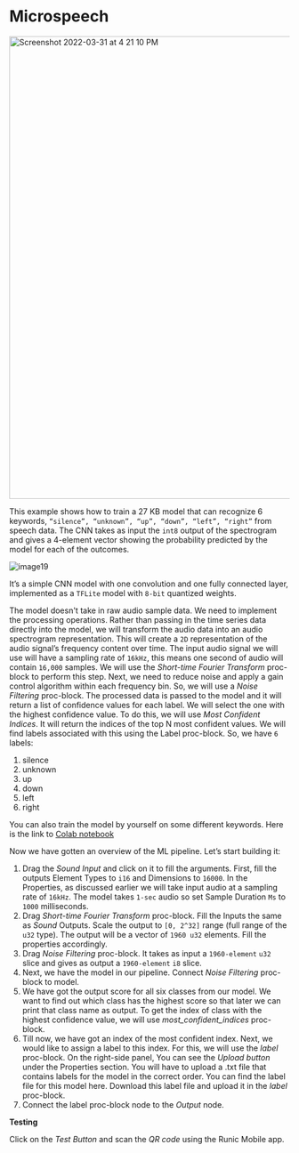 # Microspeech

<img width="832" alt="Screenshot 2022-03-31 at 4 21 10 PM" src="https://user-images.githubusercontent.com/50593567/161039017-7e3bba2c-da69-4038-85d5-f973712e8710.png">

This example shows how to train a 27 KB model that can recognize 6 keywords, `“silence”, “unknown”, “up”, “down”, “left”, “right”` from speech data. The CNN takes as input the `int8` output of the spectrogram and gives a 4-element vector showing the probability predicted by the model for each of the outcomes.

![image19](https://user-images.githubusercontent.com/50593567/156812666-5937d6d7-a981-4d35-a9f9-7e0babdf60cb.png)

It’s a simple CNN model with one convolution and one fully connected layer, implemented as a `TFLite` model with `8-bit` quantized weights.

The model doesn't take in raw audio sample data. We need to implement the processing operations. Rather than passing in the time series data directly into the model, we will transform the audio data into an audio spectrogram representation. This will create a `2D` representation of the audio signal’s frequency content over time. The input audio signal we will use will have a sampling rate of `16kHz`, this means one second of audio will contain `16,000` samples. We will use the _Short-time Fourier Transform_ proc-block to perform this step. Next, we need to reduce noise and apply a gain control algorithm within each frequency bin. So, we will use a _Noise Filtering_ proc-block.
The processed data is passed to the model and it will return a list of confidence values for each label. We will select the one with the highest confidence value. To do this, we will use _Most Confident Indices_. It will return the indices of the top N most confident values. We will find labels associated with this using the Label proc-block. So, we have `6` labels:

1. silence
2. unknown
3. up
4. down
5. left
6. right

You can also train the model by yourself on some different keywords. Here is the link to [Colab notebook](https://colab.research.google.com/drive/14lVizXG2Sprb5xFVHMifIZv0XBDiBzKV?usp=sharing)

Now we have gotten an overview of the ML pipeline. Let’s start building it:

1. Drag the _Sound Input_ and click on it to fill the arguments. First, fill the outputs Element Types to `i16` and Dimensions to `16000`. In the Properties, as discussed earlier we will take input audio at a sampling rate of `16kHz`. The model takes `1-sec` audio so set Sample Duration `Ms` to `1000` milliseconds.
2. Drag _Short-time Fourier Transform_ proc-block. Fill the Inputs the same as _Sound_ Outputs. Scale the output to `[0, 2^32]` range (full range of the `u32` type). The output will be a vector of `1960 u32` elements. Fill the properties accordingly.
3. Drag _Noise Filtering_ proc-block. It takes as input a `1960-element` `u32` slice and gives as output a `1960-element` `i8` slice.
4. Next, we have the model in our pipeline. Connect _Noise Filtering_ proc-block to model.
5. We have got the output score for all six classes from our model. We want to find out which class has the highest score so that later we can print that class name as output. To get the index of class with the highest confidence value, we will use _most_confident_indices_ proc-block.
6. Till now, we have got an index of the most confident index. Next, we would like to assign a label to this index. For this, we will use the _label_ proc-block. On the right-side panel, You can see the _Upload button_ under the Properties section. You will have to upload a .txt file that contains labels for the model in the correct order. You can find the label file for this model here. Download this label file and upload it in the _label_ proc-block.
7. Connect the label proc-block node to the _Output_ node.

**Testing**

Click on the _Test Button_ and scan the _QR code_ using the Runic Mobile app.
